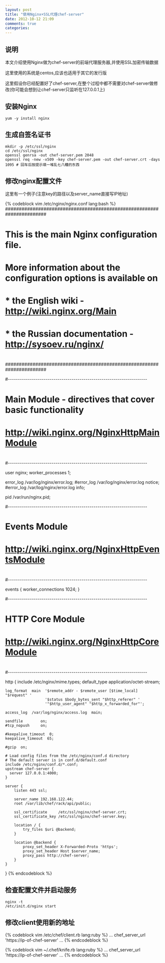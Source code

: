 ```yaml
---
layout: post
title: "使用Nginx+SSL代理chef-server"
date: 2012-10-12 21:09
comments: true
categories:
---
```


## 说明

本文介绍使用Nginx做为chef-server的前端代理服务器,并使用SSL加密传输数据

这里使用的系统是centos,应该也适用于其它的发行版

这里假设你已经配置好了chef-server,在整个过程中都不需要对chef-server做修改(你可能会想到让chef-server只监听在127.0.0.1上)

## 安装Nginx

    yum -y install nginx

## 生成自签名证书

    mkdir -p /etc/ssl/nginx
    cd /etc/ssl/nginx
    openssl genrsa -out chef-server.pem 2048
    openssl req -new -x509 -key chef-server.pem -out chef-server.crt -days 1095 # 回车后按提示填一堆乱七八糟的东西

## 修改nginx配置文件

这里有一个例子(注意key的路径以及server_name直接写IP地址)

{% codeblock vim /etc/nginx/nginx.conf lang:bash %}
#######################################################################
#
# This is the main Nginx configuration file.
#
# More information about the configuration options is available on
#   * the English wiki - http://wiki.nginx.org/Main
#   * the Russian documentation - http://sysoev.ru/nginx/
#
#######################################################################

#----------------------------------------------------------------------
# Main Module - directives that cover basic functionality
#
#   http://wiki.nginx.org/NginxHttpMainModule
#
#----------------------------------------------------------------------

user              nginx;
worker_processes  1;

error_log  /var/log/nginx/error.log;
#error_log  /var/log/nginx/error.log  notice;
#error_log  /var/log/nginx/error.log  info;

pid        /var/run/nginx.pid;


#----------------------------------------------------------------------
# Events Module
#
#   http://wiki.nginx.org/NginxHttpEventsModule
#
#----------------------------------------------------------------------

events {
    worker_connections  1024;
}


#----------------------------------------------------------------------
# HTTP Core Module
#
#   http://wiki.nginx.org/NginxHttpCoreModule
#
#----------------------------------------------------------------------

http {
    include       /etc/nginx/mime.types;
    default_type  application/octet-stream;

    log_format  main  '$remote_addr - $remote_user [$time_local] "$request" '
                      '$status $body_bytes_sent "$http_referer" '
                      '"$http_user_agent" "$http_x_forwarded_for"';

    access_log  /var/log/nginx/access.log  main;

    sendfile        on;
    #tcp_nopush     on;

    #keepalive_timeout  0;
    keepalive_timeout  65;

    #gzip  on;

    # Load config files from the /etc/nginx/conf.d directory
    # The default server is in conf.d/default.conf
    include /etc/nginx/conf.d/*.conf;
    upstream chef-server {
      server 127.0.0.1:4000;
    }

    server {
        listen 443 ssl;

        server_name 192.168.122.44;
        root /var/lib/chef/rack/api/public;

        ssl_certificate     /etc/ssl/nginx/chef-server.crt;
        ssl_certificate_key /etc/ssl/nginx/chef-server.key;

        location / {
            try_files $uri @backend;
        }

        location @backend {
            proxy_set_header X-Forwarded-Proto 'https';
            proxy_set_header Host $server_name;
            proxy_pass http://chef-server;
        }
    }

}
{% endcodeblock %}

## 检查配置文件并启动服务

    nginx -t
    /etc/init.d/nginx start

## 修改client使用新的地址

{% codeblock vim /etc/chef/client.rb lang:ruby %}
...
chef_server_url  'https://ip-of-chef-server'
...
{% endcodeblock %}

{% codeblock vim ~/.chef/knife.rb lang:ruby %}
...
chef_server_url  'https://ip-of-chef-server'
...
{% endcodeblock %}
